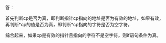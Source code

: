 答：

首先判断cp是否为真，即判断指针cp指向的地址是否为有效的地址，如果有效，再判断\*cp的值是否为真，即判断*cp指向的字符是否为空字符。

综合起来，如果cp是有效的指针且指向的字符不是空字符，则if语句条件为真。